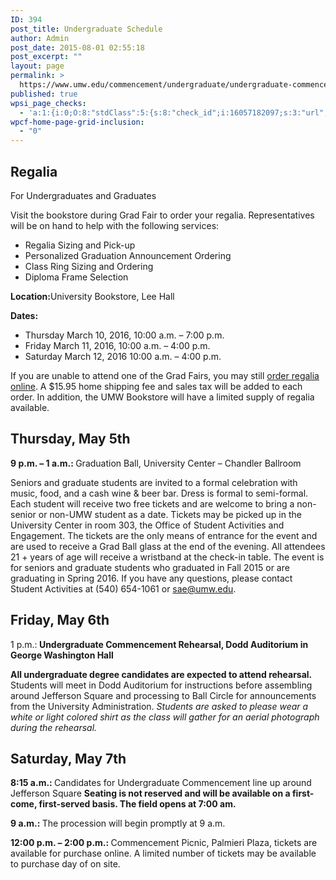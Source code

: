 ```yaml
---
ID: 394
post_title: Undergraduate Schedule
author: Admin
post_date: 2015-08-01 02:55:18
post_excerpt: ""
layout: page
permalink: >
  https://www.umw.edu/commencement/undergraduate/undergraduate-commencement/
published: true
wpsi_page_checks:
  - 'a:1:{i:0;O:8:"stdClass":5:{s:8:"check_id";i:16057182097;s:3:"url";s:73:"http://www.umw.edu/commencement/undergraduate/undergraduate-commencement/";s:6:"status";s:8:"checking";s:6:"_links";O:8:"stdClass":1:{s:9:"pagecheck";s:65:"https://api.siteimprove.com/v1/sites/448702/pagecheck/16057182097";}s:4:"time";i:1458153310;}}'
wpcf-home-page-grid-inclusion:
  - "0"
---
```

<h2>Regalia</h2>
For Undergraduates and Graduates

Visit the bookstore during Grad Fair to order your regalia. Representatives will be on hand to help with the following services:
<ul type="disc">
 	<li>Regalia Sizing and Pick-up</li>
 	<li>Personalized Graduation Announcement Ordering</li>
 	<li>Class Ring Sizing and Ordering</li>
 	<li>Diploma Frame Selection</li>
</ul>
<strong>Location:</strong>University Bookstore, Lee Hall

<strong>Dates:</strong>
<ul type="disc">
 	<li>Thursday March 10, 2016, 10:00 a.m. – 7:00 p.m.</li>
 	<li>Friday March 11, 2016, 10:00 a.m. – 4:00 p.m.</li>
 	<li>Saturday March 12, 2016 10:00 a.m. – 4:00 p.m.</li>
</ul>
If you are unable to attend one of the Grad Fairs, you may still <a href="http://www.oakhalli.com/UMW" target="_blank" rel="nofollow">order regalia online</a>. A $15.95 home shipping fee and sales tax will be added to each order. In addition, the UMW Bookstore will have a limited supply of regalia available.
<h2>Thursday, May 5th</h2>
<strong>9 p.m. – 1 a.m.: </strong>Graduation Ball, University Center – Chandler Ballroom

Seniors and graduate students are invited to a formal celebration with music, food, and a cash wine &amp; beer bar. Dress is formal to semi-formal. Each student will receive two free tickets and are welcome to bring a non-senior or non-UMW student as a date. Tickets may be picked up in the University Center in room 303, the Office of Student Activities and Engagement. The tickets are the only means of entrance for the event and are used to receive a Grad Ball glass at the end of the evening. All attendees 21 + years of age will receive a wristband at the check-in table. The event is for seniors and graduate students who graduated in Fall 2015 or are graduating in Spring 2016. If you have any questions, please contact Student Activities at (540) 654-1061 or sae@umw.edu.
<h2>Friday, May 6th</h2>
1 p.m.:<strong> Undergraduate Commencement Rehearsal, Dodd Auditorium in George Washington Hall</strong>

<strong>All undergraduate degree candidates are expected to attend rehearsal.</strong> Students will meet in Dodd Auditorium for instructions before assembling around Jefferson Square and processing to Ball Circle for announcements from the University Administration. <em>Students are asked to please wear a white or light colored shirt as the class will gather for an aerial photograph during the rehearsal.</em>
<h2>Saturday, May 7th</h2>
<strong>8:15 a.m.: </strong>Candidates for Undergraduate Commencement line up around Jefferson Square
<strong>Seating is not reserved and will be available on a first-come, first-served basis. The field opens at 7:00 am.</strong>

<strong>9 a.m.: </strong>The procession will begin promptly at 9 a.m.

<strong>12:00 p.m. – 2:00 p.m.: </strong>Commencement Picnic, Palmieri Plaza, tickets are available for purchase online. A limited number of tickets may be available to purchase day of on site.

&nbsp;